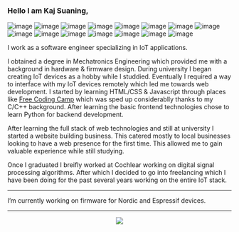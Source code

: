 

### Hello I am Kaj Suaning,

![image](https://img.shields.io/badge/Django-092E20?style=for-the-badge&logo=django&logoColor=green)
![image](https://img.shields.io/badge/fastapi-109989?style=for-the-badge&logo=FASTAPI&logoColor=white)
![image](https://img.shields.io/badge/Flask-000000?style=for-the-badge&logo=flask&logoColor=white)
![image](https://img.shields.io/badge/JavaScript-323330?style=for-the-badge&logo=javascript&logoColor=F7DF1E)
![image](https://img.shields.io/badge/HTML5-E34F26?style=for-the-badge&logo=html5&logoColor=white)
![image](https://img.shields.io/badge/CSS3-1572B6?style=for-the-badge&logo=css3&logoColor=white)
![image](https://img.shields.io/badge/C%2B%2B-00599C?style=for-the-badge&logo=c%2B%2B&logoColor=white)
![image](https://img.shields.io/badge/C-00599C?style=for-the-badge&logo=c&logoColor=white)
![image](https://img.shields.io/badge/Apache-D22128?style=for-the-badge&logo=Apache&logoColor=white)
![image](https://img.shields.io/badge/Docker-2CA5E0?style=for-the-badge&logo=docker&logoColor=white)
![image](https://img.shields.io/badge/PostgreSQL-316192?style=for-the-badge&logo=postgresql&logoColor=white)
![image](https://img.shields.io/badge/jQuery-0769AD?style=for-the-badge&logo=jquery&logoColor=white)
![image](https://img.shields.io/badge/JWT-000000?style=for-the-badge&logo=JSON%20web%20tokens&logoColor=white)
![image](https://img.shields.io/badge/React-20232A?style=for-the-badge&logo=react&logoColor=61DAFB)
![image](https://img.shields.io/badge/-Unreal%20Engine-313131?style=for-the-badge&logo=unreal-engine&logoColor=white)

I work as a software engineer specializing in IoT applications.

I obtained a degree in Mechatronics Engineering which provided me with a background in hardware & firmware design. During university I began creating IoT devices as a hobby while I studdied. Eventually I required a way to interface with my IoT devices remotely which led me towards web development. I started by learning HTML/CSS & Javascript through places like [Free Coding Camp](https://www.freecodecamp.org/) which was sped up considerablly thanks to my C/C++ background. After learning the basic frontend technologies chose to learn Python for backend development.

After learning the full stack of web technologies and still at university I started a website building business. This catered mostly to local businesses looking to have a web presence for the first time. This allowed me to gain valuable experience while still studying.

Once I graduated I breifly worked at Cochlear working on digital signal processing algorithms. After which I decided to go into freelancing which I have been doing for the past several years working on the entire IoT stack.

---

I’m currently working on firmware for Nordic and Espressif devices.

---
<p align="center">
  <a href="https://github.com/ksuaning-au" align="justify">
    <img align="center" src="https://github-readme-stats-nu-pearl.vercel.app/api/top-langs/?username=ksuaning-au&layout=compact&theme=github_dark&exclude_repo=github-readme-stats" />
  </a>
</p>
